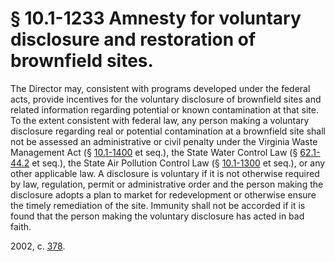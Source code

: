 # § 10.1-1233 Amnesty for voluntary disclosure and restoration of brownfield sites.

<p>The Director may, consistent with programs developed under the federal acts, provide incentives for the voluntary disclosure of brownfield sites and related information regarding potential or known contamination at that site. To the extent consistent with federal law, any person making a voluntary disclosure regarding real or potential contamination at a brownfield site shall not be assessed an administrative or civil penalty under the Virginia Waste Management Act (§ <a href='http://law.lis.virginia.gov/vacode/10.1-1400/'>10.1-1400</a> et seq.), the State Water Control Law (§ <a href='http://law.lis.virginia.gov/vacode/62.1-44.2/'>62.1-44.2</a> et seq.), the State Air Pollution Control Law (§ <a href='http://law.lis.virginia.gov/vacode/10.1-1300/'>10.1-1300</a> et seq.), or any other applicable law. A disclosure is voluntary if it is not otherwise required by law, regulation, permit or administrative order and the person making the disclosure adopts a plan to market for redevelopment or otherwise ensure the timely remediation of the site. Immunity shall not be accorded if it is found that the person making the voluntary disclosure has acted in bad faith.</p><p>2002, c. <a href='http://lis.virginia.gov/cgi-bin/legp604.exe?021+ful+CHAP0378'>378</a>.</p>